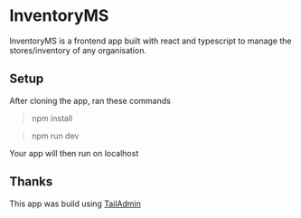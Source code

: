 # InventoryMS

InventoryMS is a frontend app built with react and typescript to manage the stores/inventory of any organisation. 
 
 ## Setup
 After cloning the app, ran these commands
 > npm install
 
 > npm run dev

 Your app will then run on localhost


## Thanks 
This app was build using [TailAdmin](https://tailadmin.com/)